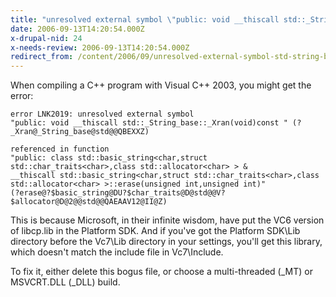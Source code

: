```yaml
---
title: "unresolved external symbol \"public: void __thiscall std::_String_base::_Xran(void)const"
date: 2006-09-13T14:20:54.000Z
x-drupal-nid: 24
x-needs-review: 2006-09-13T14:20:54.000Z
redirect_from: /content/2006/09/unresolved-external-symbol-std-string-base-xran
---
```

When compiling a C++ program with Visual C++ 2003, you might get the error:

```
error LNK2019: unresolved external symbol
"public: void __thiscall std::_String_base::_Xran(void)const " (?_Xran@_String_base@std@@QBEXXZ)

referenced in function
"public: class std::basic_string<char,struct std::char_traits<char>,class std::allocator<char> > &
__thiscall std::basic_string<char,struct std::char_traits<char>,class std::allocator<char> >::erase(unsigned int,unsigned int)"
(?erase@?$basic_string@DU?$char_traits@D@std@@V?$allocator@D@2@@std@@QAEAAV12@II@Z)
```

This is because Microsoft, in their infinite wisdom, have put the VC6 version of libcp.lib in the Platform SDK. And if you've got the Platform SDK\Lib directory before the Vc7\Lib directory in your settings, you'll get this library, which doesn't match the include file in Vc7\Include.

To fix it, either delete this bogus file, or choose a multi-threaded (_MT) or MSVCRT.DLL (_DLL) build.
